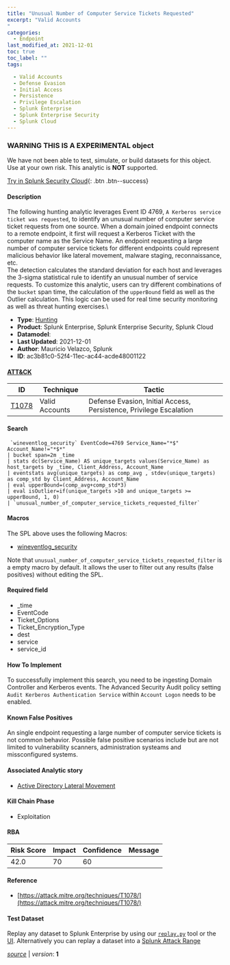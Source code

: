 ```yaml
---
title: "Unusual Number of Computer Service Tickets Requested"
excerpt: "Valid Accounts
"
categories:
  - Endpoint
last_modified_at: 2021-12-01
toc: true
toc_label: ""
tags:

  - Valid Accounts
  - Defense Evasion
  - Initial Access
  - Persistence
  - Privilege Escalation
  - Splunk Enterprise
  - Splunk Enterprise Security
  - Splunk Cloud
---
```


###  WARNING THIS IS A EXPERIMENTAL object
We have not been able to test, simulate, or build datasets for this object. Use at your own risk. This analytic is **NOT** supported.


[Try in Splunk Security Cloud](https://www.splunk.com/en_us/cyber-security.html){: .btn .btn--success}

#### Description

The following hunting analytic leverages Event ID 4769, `A Kerberos service ticket was requested`, to identify an unusual number of computer service ticket requests from one source. When a domain joined endpoint connects to a remote endpoint, it first will request a Kerberos Ticket with the computer name as the Service Name. An endpoint requesting a large number of computer service tickets for different endpoints could represent malicious behavior like lateral movement, malware staging, reconnaissance, etc.\
The detection calculates the standard deviation for each host and leverages the 3-sigma statistical rule to identify an unusual number of service requests. To customize this analytic, users can try different combinations of the `bucket` span time,  the calculation of the `upperBound` field as well as the Outlier calculation. This logic can be used for real time security monitoring as well as threat hunting exercises.\

- **Type**: [Hunting](https://github.com/splunk/security_content/wiki/object-Analytic-Types)
- **Product**: Splunk Enterprise, Splunk Enterprise Security, Splunk Cloud
- **Datamodel**: 
- **Last Updated**: 2021-12-01
- **Author**: Mauricio Velazco, Splunk
- **ID**: ac3b81c0-52f4-11ec-ac44-acde48001122


#### [ATT&CK](https://attack.mitre.org/)

| ID             | Technique        |  Tactic             |
| -------------- | ---------------- |-------------------- |
| [T1078](https://attack.mitre.org/techniques/T1078/) | Valid Accounts | Defense Evasion, Initial Access, Persistence, Privilege Escalation |

#### Search

```
 `wineventlog_security` EventCode=4769 Service_Name="*$" Account_Name!="*$*" 
| bucket span=2m _time 
| stats dc(Service_Name) AS unique_targets values(Service_Name) as host_targets by _time, Client_Address, Account_Name 
| eventstats avg(unique_targets) as comp_avg , stdev(unique_targets) as comp_std by Client_Address, Account_Name 
| eval upperBound=(comp_avg+comp_std*3) 
| eval isOutlier=if(unique_targets >10 and unique_targets >= upperBound, 1, 0) 
| `unusual_number_of_computer_service_tickets_requested_filter`
```

#### Macros
The SPL above uses the following Macros:
* [wineventlog_security](https://github.com/splunk/security_content/blob/develop/macros/wineventlog_security.yml)

Note that `unusual_number_of_computer_service_tickets_requested_filter` is a empty macro by default. It allows the user to filter out any results (false positives) without editing the SPL.

#### Required field
* _time
* EventCode
* Ticket_Options
* Ticket_Encryption_Type
* dest
* service
* service_id


#### How To Implement
To successfully implement this search, you need to be ingesting Domain Controller and Kerberos events. The Advanced Security Audit policy setting `Audit Kerberos Authentication Service` within `Account Logon` needs to be enabled.

#### Known False Positives
An single endpoint requesting a large number of computer service tickets is not common behavior. Possible false positive scenarios include but are not limited to vulnerability scanners, administration systeams and missconfigured systems.

#### Associated Analytic story
* [Active Directory Lateral Movement](/stories/active_directory_lateral_movement)


#### Kill Chain Phase
* Exploitation



#### RBA

| Risk Score  | Impact      | Confidence   | Message      |
| ----------- | ----------- |--------------|--------------|
| 42.0 | 70 | 60 |  |




#### Reference

* [https://attack.mitre.org/techniques/T1078/](https://attack.mitre.org/techniques/T1078/)



#### Test Dataset
Replay any dataset to Splunk Enterprise by using our [`replay.py`](https://github.com/splunk/attack_data#using-replaypy) tool or the [UI](https://github.com/splunk/attack_data#using-ui).
Alternatively you can replay a dataset into a [Splunk Attack Range](https://github.com/splunk/attack_range#replay-dumps-into-attack-range-splunk-server)



[*source*](https://github.com/splunk/security_content/tree/develop/detections/experimental/endpoint/unusual_number_of_computer_service_tickets_requested.yml) \| *version*: **1**
